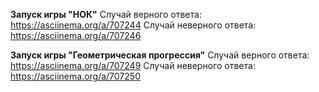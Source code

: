 **Запуск игры "НОК"** 
Случай верного ответа: https://asciinema.org/a/707244
Случай неверного ответа: https://asciinema.org/a/707246

**Запуск игры "Геометрическая прогрессия"**
Случай верного ответа: https://asciinema.org/a/707249
Случай неверного ответа: https://asciinema.org/a/707250